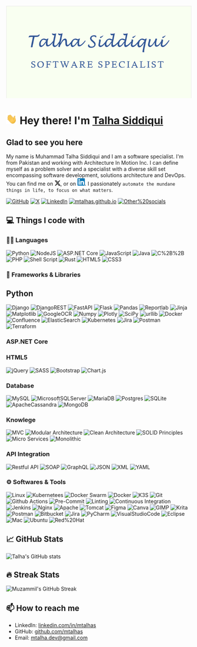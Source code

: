 [![Banner][1.3]][3]

# <img src="./assets/wave.gif" width="30px"> Hey there! I'm [Talha Siddiqui](https://mtalhas.github.io)

## Glad to see you here

My name is Muhammad Talha Siddiqui and I am a software specialist. I'm from Pakistan and working with Architecture In Motion Inc. I can define myself as a problem solver and a specialist with a diverse skill set encompassing software development, solutions architecture and DevOps. You can find me on [![X][1.1]][1], or on [![LinkedIn][1.2]][2]. I passionately `automate the mundane things in life, to focus on what matters`.


<!-- Icons -->

[1.1]: ./assets/x_logo.png (https://x.com/mdtalhas)
[1.2]: ./assets/linkedin_logo.png (https://linkedin.com/in/mtalhas)
[1.3]: ./assets/banner.png (https://github.com/mtalhas)

<!-- Links to your social media accounts -->

[1]: https://x.com/mdtalhas
[2]: https://linkedin.com/in/mtalhas
[3]: https://github.com/mtalhas

[![GitHub](https://img.shields.io/badge/-GitHub-181717?&style=flat-plastic&logo=github&logoColor=white)](https://github.com/mtalhas)
[![X](https://img.shields.io/badge/-X(Twitter)-000000?&style=flat-plastic&logo=x&logoColor=white)](https://twitter.com/mdtalhas)
[![LinkedIn](https://img.shields.io/badge/-LinkedIn-0A66C2?&style=flat-plastic&logo=linkedin&logoColor=white)](https://linkedin.com/in/mtalhas)
[![mtalhas.github.io](https://img.shields.io/badge/-mtalhas.github.io-4285F4?&style=flat-plastic&logo=github&logoColor=white)](https://mtalhas.github.io)
[![Other%20socials](https://img.shields.io/badge/-Other%20socials-4285F4?&style=flat-plastic&logo=googlechrome&logoColor=white)](https://mtalhas.github.io)

## 💻 Things I code with

### 👨‍💻 Languages

![Python](https://img.shields.io/badge/-Python-3F7EAF?style=flat-plastic&logo=python&logoColor=white)
![NodeJS](https://img.shields.io/badge/-NodeJS-3F873F?style=flat-plastic&logo=nodedotjs&logoColor=white)
![ASP.NET Core](https://img.shields.io/badge/-ASP.NET%20Core-692079?style=flat-plastic&logo=dotnet&logoColor=white)
![JavaScript](https://img.shields.io/badge/-JavaScript-F7E01D?style=flat-plastic&logo=javascript&logoColor=white)
![Java](https://img.shields.io/badge/-Java-EE2028?style=flat-plastic&logo=&logoColor=white)
![C%2B%2B](https://img.shields.io/badge/-C%2B%2B-00599C?style=flat-plastic&logo=cplusplus&logoColor=white)
![PHP](https://img.shields.io/badge/php-%23777BB4.svg?style=flat-plastic&logo=php&logoColor=white) ![Shell Script](https://img.shields.io/badge/shell_script-%23121011.svg?style=flat-plastic&logo=gnu-bash&logoColor=white) ![Rust](https://img.shields.io/badge/rust-%23000000.svg?style=flat-plastic&logo=rust&logoColor=white) ![HTML5](https://img.shields.io/badge/html5-%23E34F26.svg?style=flat-plastic&logo=html5&logoColor=white) ![CSS3](https://img.shields.io/badge/css3-%231572B6.svg?style=flat-plastic&logo=css3&logoColor=white)

### 🧰 Frameworks & Libraries

## Python
![Django](https://img.shields.io/badge/-Django-092E20?style=flat-plastic&logo=django&logoColor=white)
![DjangoREST](https://img.shields.io/badge/DJANGO-REST-ff1709?style=flat-plastic&logo=django&logoColor=white&color=ff1709&labelColor=gray)
![FastAPI](https://img.shields.io/badge/FastAPI-005571?style=flat-plastic&logo=fastapi)
![Flask](https://img.shields.io/badge/flask-%23000.svg?style=flat-plastic&logo=flask&logoColor=white)
![Pandas](https://img.shields.io/badge/-Pandas-150458?style=flat-plastic&logo=pandas&logoColor=white)
![Reportlab](https://img.shields.io/badge/-Reportlab-32CD32?style=flat-plastic&logo=python&logoColor=white)
![Jinja](https://img.shields.io/badge/-Jinja-FF4500?style=flat-plastic&logo=python&logoColor=white)
![Matplotlib](https://img.shields.io/badge/-Matplotlib-FFA500?style=flat-plastic&logo=python&logoColor=white)
![GoogleOCR](https://img.shields.io/badge/-GoogleOCR-008080?style=flat-plastic&logo=google&logoColor=white)
![Numpy](https://img.shields.io/badge/-Numpy-FFD700?style=flat-plastic&logo=numpy&logoColor=white)
![Plotly](https://img.shields.io/badge/Plotly-%233F4F75.svg?style=flat-plastic&logo=plotly&logoColor=white)
![SciPy](https://img.shields.io/badge/SciPy-%230C55A5.svg?style=flat-plastic&logo=scipy&logoColor=%white)
![urllib](https://img.shields.io/badge/-urllib-4682B4?style=flat-plastic&logo=python&logoColor=white)
![Docker](https://img.shields.io/badge/docker-%230db7ed.svg?style=flat-plastic&logo=docker&logoColor=white)
![Confluence](https://img.shields.io/badge/confluence-%23172BF4.svg?style=flat-plastic&logo=confluence&logoColor=white)
![ElasticSearch](https://img.shields.io/badge/-ElasticSearch-005571?style=flat-plastic&logo=elasticsearch)
![Kubernetes](https://img.shields.io/badge/kubernetes-%23326ce5.svg?style=flat-plastic&logo=kubernetes&logoColor=white)
![Jira](https://img.shields.io/badge/jira-%230A0FFF.svg?style=flat-plastic&logo=jira&logoColor=white)
![Postman](https://img.shields.io/badge/Postman-FF6C37?style=flat-plastic&logo=postman&logoColor=white)
![Terraform](https://img.shields.io/badge/terraform-%235835CC.svg?style=flat-plastic&logo=terraform&logoColor=white)

### ASP.NET Core



### HTML5
![jQuery](https://img.shields.io/badge/jquery-%230769AD.svg?style=flat-plastic&logo=jquery&logoColor=white)
![SASS](https://img.shields.io/badge/SASS-hotpink.svg?style=flat-plastic&logo=SASS&logoColor=white)
![Bootstrap](https://img.shields.io/badge/bootstrap-%23563D7C.svg?style=flat-plastic&logo=bootstrap&logoColor=white)
![Chart.js](https://img.shields.io/badge/chart.js-F5788D.svg?style=flat-plastic&logo=chart.js&logoColor=white)

### Database
![MySQL](https://img.shields.io/badge/MySQL-%2300f.svg?style=flat-plastic&logo=mysql&logoColor=white)
![MicrosoftSQLServer](https://img.shields.io/badge/Microsoft%20SQL%20Sever-CC2927?style=flat-plastic&logo=microsoft%20sql%20server&logoColor=white)
![MariaDB](https://img.shields.io/badge/MariaDB-003545?style=flat-plastic&logo=mariadb&logoColor=white)
![Postgres](https://img.shields.io/badge/Postgres-%23316192.svg?style=flat-plastic&logo=postgresql&logoColor=white)
![SQLite](https://img.shields.io/badge/SQLite-%2307405e.svg?style=flat-plastic&logo=sqlite&logoColor=white)
![ApacheCassandra](https://img.shields.io/badge/Cassandra-%231287B1.svg?style=flat-plastic&logo=apache-cassandra&logoColor=white)
![MongoDB](https://img.shields.io/badge/MongoDB-%234ea94b.svg?style=flat-plastic&logo=mongodb&logoColor=white)


### Knowlege
![MVC](https://img.shields.io/badge/-MVC-FF6347?style=flat-plastic&logo=dotnet&logoColor=white)
![Modular Architecture](https://img.shields.io/badge/-Modular_Architecture-4682B4?style=flat-plastic&logo=python&logoColor=white)
![Clean Architecture](https://img.shields.io/badge/-Clean_Architecture-DA70D6?style=flat-plastic&logo=python&logoColor=white)
![SOLID Principles](https://img.shields.io/badge/-SOLID_Principles-FF69B4?style=flat-plastic&logo=python&logoColor=white)
![Micro Services](https://img.shields.io/badge/-Micro_Services-00008B?style=flat-plastic&logo=cloud&logoColor=white)
![Monolithic](https://img.shields.io/badge/-Monolithic-008080?style=flat-plastic&logo=database&logoColor=white)

### API Integration
![Restful API](https://img.shields.io/badge/-Restful_API-FF4500?style=flat-plastic&logo=rest&logoColor=white)
![SOAP](https://img.shields.io/badge/-SOAP-1E90FF?style=flat-plastic&logo=soap&logoColor=white)
![GraphQL](https://img.shields.io/badge/-GraphQL-E10098?style=flat-plastic&logo=graphql&logoColor=white)
![JSON](https://img.shields.io/badge/-JSON-FFD700?style=flat-plastic&logo=json&logoColor=white)
![XML](https://img.shields.io/badge/-XML-0000CD?style=flat-plastic&logo=xml&logoColor=white)
![YAML](https://img.shields.io/badge/-YAML-CC1018?style=flat-plastic&logo=yaml&logoColor=white)

### ⚙️ Softwares & Tools
![Linux](https://img.shields.io/badge/-Linux-FCC624?style=flat-plastic&logo=linux&logoColor=white)
![Kubernetees](https://img.shields.io/badge/-Kubernetees-2496ED?style=flat-plastic&logo=kubernetees&logoColor=white)
![Docker Swarm](https://img.shields.io/badge/-Docker_Swarm-2496ED?style=flat-plastic&logo=docker&logoColor=white)
![Docker](https://img.shields.io/badge/-Docker-2496ED?style=flat-plastic&logo=docker&logoColor=white)
![K3S](https://img.shields.io/badge/-K3S-000000?style=flat-plastic&logo=kubernetes&logoColor=white)
![Git](https://img.shields.io/badge/-Git-F05032?style=flat-plastic&logo=git&logoColor=white)
![Github Actions](https://img.shields.io/badge/-Github_Actions-2088FF?style=flat-plastic&logo=github-actions&logoColor=white)
![Pre-Commit](https://img.shields.io/badge/-Pre_Commit-FF4500?style=flat-plastic&logo=git&logoColor=white)
![Linting](https://img.shields.io/badge/-Linting-FF6347?style=flat-plastic&logo=linter&logoColor=white)
![Continuous Integration](https://img.shields.io/badge/-Continuous_Integration-32CD32?style=flat-plastic&logo=travis-ci&logoColor=white)
![Jenkins](https://img.shields.io/badge/-Jenkins-D24939?style=flat-plastic&logo=jenkins&logoColor=white)
![Nginx](https://img.shields.io/badge/Nginx-%23009639.svg?style=flat-plastic&logo=nginx&logoColor=white)
![Apache](https://img.shields.io/badge/Apache-%23D42029.svg?style=flat-plastic&logo=apache&logoColor=white)
![Tomcat](https://img.shields.io/badge/Apache%20Tomcat-%23D42029.svg?style=flat-plastic&logo=apachetomcat&logoColor=white)
![Figma](https://img.shields.io/badge/Figma-%23F24E1E.svg?style=flat-plastic&logo=figma&logoColor=white)
![Canva](https://img.shields.io/badge/Canva-%2300C4CC.svg?style=flat-plastic&logo=Canva&logoColor=white)
![GIMP](https://img.shields.io/badge/Gimp-657D8B?style=flat-plastic&logo=gimp&logoColor=FFFFFF)
![Krita](https://img.shields.io/badge/Krita-203759?style=flat-plastic&logo=krita&logoColor=EEF37B)
![Postman](https://img.shields.io/badge/-Postman-FF6C37?style=flat-plastic&logo=postman&logoColor=white)
![Bitbucket](https://img.shields.io/badge/-Bitbucket-0052CC?style=flat-plastic&logo=bitbucket&logoColor=white)
![Jira](https://img.shields.io/badge/-Jira-0052CC?style=flat-plastic&logo=jira&logoColor=white)
![PyCharm](https://img.shields.io/badge/-PyCharm-20D68C?style=flat-plastic&logo=pycharm&logoColor=white)
![VisualStudioCode](https://img.shields.io/badge/-VisualStudioCode-007ACC?style=flat-plastic&logo=vscode&logoColor=white)
![Eclipse](https://img.shields.io/badge/-Eclipse-2C2255?style=flat-plastic&logo=eclipse-ide&logoColor=white)
![Mac](https://img.shields.io/badge/-Mac-007ACC?style=flat-plastic&logo=apple&logoColor=white)
![Ubuntu](https://img.shields.io/badge/-Ubuntu-E95420?style=flat-plastic&logo=ubuntu&logoColor=white)
![Red%20Hat](https://img.shields.io/badge/-Red%20Hat-EE0000?style=flat-plastic&logo=redhat&logoColor=white)



## 📈 GitHub Stats

![Talha's GitHub stats](https://github-readme-stats.vercel.app/api?username=mtalhas&theme=dracula&hide_border=false&include_all_commits=false&count_private=false)

## 🔥 Streak Stats

![Muzammil's GitHub Streak](https://github-readme-streak-stats.herokuapp.com/?user=mtalhas&theme=dracula&hide_border=false)

## 📫 How to reach me

- LinkedIn: [linkedin.com/in/mtalhas](https://www.linkedin.com/in/mtalhas)
- GitHub: [github.com/mtalhas](https://github.com/mtalhas)
- Email: [mtalha.dev@gmail.com](mailto:mtalha.dev@gmail.com)
